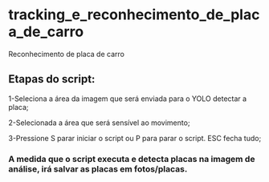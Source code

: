 # tracking_e_reconhecimento_de_placa_de_carro
   Reconhecimento de placa de carro

   ## Etapas do script:
1-Seleciona a área da imagem que será enviada para o YOLO detectar a placa;

2-Selecionada a área que será sensível ao movimento; 

3-Pressione S parar iniciar o script ou P para parar o script. ESC fecha tudo;
### A medida que o script executa e detecta placas na imagem de análise, irá salvar as placas em fotos/placas.
    

